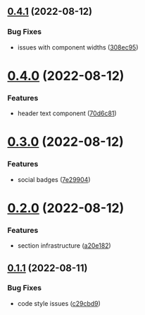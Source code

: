 ## [0.4.1](https://github.com/krshkodes/krshkodes/compare/v0.4.0...v0.4.1) (2022-08-12)


### Bug Fixes

* issues with component widths ([308ec95](https://github.com/krshkodes/krshkodes/commit/308ec95940349e2cea86bd5999134f5ce4435217))



# [0.4.0](https://github.com/krshkodes/krshkodes/compare/v0.3.0...v0.4.0) (2022-08-12)


### Features

* header text component ([70d6c81](https://github.com/krshkodes/krshkodes/commit/70d6c8159a015860e25c708c7c2bf35ba1f30fef))



# [0.3.0](https://github.com/krshkodes/krshkodes/compare/v0.2.0...v0.3.0) (2022-08-12)


### Features

* social badges ([7e29904](https://github.com/krshkodes/krshkodes/commit/7e29904f15d65a54bdacd543775e7d5f72df6e2e))



# [0.2.0](https://github.com/krshkodes/krshkodes/compare/v0.1.1...v0.2.0) (2022-08-12)


### Features

* section infrastructure ([a20e182](https://github.com/krshkodes/krshkodes/commit/a20e1821282c2e6799414a3c469d5bda1df752d6))



## [0.1.1](https://github.com/krshkodes/krshkodes/compare/v0.1.0...v0.1.1) (2022-08-11)


### Bug Fixes

* code style issues ([c29cbd9](https://github.com/krshkodes/krshkodes/commit/c29cbd9dd8882fc405d7f8cb87524df75741c6fa))



